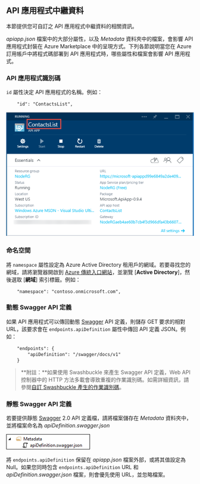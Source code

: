 ## API 應用程式中繼資料

本節提供您可自訂之 API 應用程式中繼資料的相關資訊。

*apiapp.json* 檔案中的大部分屬性，以及 *Metadata* 資料夾中的檔案，會影響 API 應用程式封裝在 Azure Marketplace 中的呈現方式。下列各節說明當您在 Azure 訂用帳戶中將程式碼部署到 API 應用程式時，哪些屬性和檔案會影響 API 應用程式。

### API 應用程式識別碼 

`id` 屬性決定 API 應用程式的名稱。例如：

		"id": "ContactsList",

![](./media/app-service-api-direct-deploy-metadata/apiappname.png)

### 命名空間

將 `namespace` 屬性設定為 Azure Active Directory 租用戶的網域。若要尋找您的網域，請將瀏覽器開啟到 [Azure 傳統入口網站](https://manage.windowsazure.com/)，並瀏覽 [**Active Directory**]，然後選取 [**網域**] 索引標籤。例如：

		"namespace": "contoso.onmicrosoft.com",

### 動態 Swagger API 定義

如果 API 應用程式可以傳回動態 [Swagger](http://swagger.io/) API 定義，則儲存 GET 要求的相對 URL，該要求會在 `endpoints.apiDefinition` 屬性中傳回 API 定義 JSON。例如：

		"endpoints": {
		    "apiDefinition": "/swagger/docs/v1"
		}

> **附註：**如果使用 Swashbuckle 來產生 Swagger API 定義，Web API 控制器中的 HTTP 方法多載會導致重複的作業識別碼。如需詳細資訊，請參閱[自訂 Swashbuckle 產生的作業識別碼](../article/app-service-api/app-service-api-dotnet-swashbuckle-customize.md)。
  
### 靜態 Swagger API 定義

若要提供靜態 [Swagger](http://swagger.io/) 2.0 API 定義檔，請將檔案儲存在 *Metadata* 資料夾中，並將檔案命名為 *apiDefinition.swagger.json*

![](./media/app-service-api-direct-deploy-metadata/apidefinmetadata.png)

將 `endpoints.apiDefinition` 保留在 *apiapp.json* 檔案外部，或將其值設定為 Null。如果您同時包含 `endpoints.apiDefinition` URL 和 *apiDefinition.swagger.json* 檔案，則會優先使用 URL，並忽略檔案。

<!---HONumber=58-->